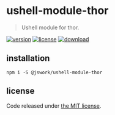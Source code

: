 # ushell-module-thor
> Ushell module for thor.

[![version][version-image]][version-url]
[![license][license-image]][license-url]
[![download][download-image]][download-url]

## installation
```shell
npm i -S @jswork/ushell-module-thor
```

## license
Code released under [the MIT license](https://github.com/afeiship/ushell-module-thor/blob/master/LICENSE.txt).

[version-image]: https://img.shields.io/npm/v/@feizheng/ushell-module-thor
[version-url]: https://npmjs.org/package/@feizheng/ushell-module-thor

[license-image]: https://img.shields.io/npm/l/@feizheng/ushell-module-thor
[license-url]: https://github.com/afeiship/ushell-module-thor/blob/master/LICENSE.txt

[download-image]: https://img.shields.io/npm/dm/@feizheng/ushell-module-thor
[download-url]: https://www.npmjs.com/package/@feizheng/ushell-module-thor
